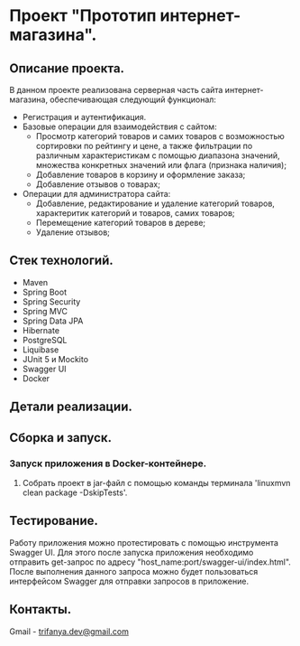 # Проект "Прототип интернет-магазина".

## Описание проекта.
В данном проекте реализована серверная часть сайта интернет-магазина, обеспечивающая следующий функционал:
- Регистрация и аутентификация.
- Базовые операции для взаимодействия с сайтом:
  - Просмотр категорий товаров и самих товаров с возможностью сортировки по рейтингу и цене, а также фильтрации
 по различным характеристикам с помощью диапазона значений, множества конкретных значений или флага (признака наличия);
  - Добавление товаров в корзину и оформление заказа;
  - Добавление отзывов о товарах;
- Операции для администратора сайта:
  - Добавление, редактирование и удаление категорий товаров, характеритик категорий и товаров, самих товаров;
  - Перемещение категорий товаров в дереве;
  - Удаление отзывов; 

## Стек технологий.
- Maven
- Spring Boot
- Spring Security
- Spring MVC
- Spring Data JPA
- Hibernate
- PostgreSQL
- Liquibase
- JUnit 5 и Mockito
- Swagger UI
- Docker

## Детали реализации.

## Сборка и запуск.
### Запуск приложения в Docker-контейнере.
1. Собрать проект в jar-файл с помощью команды терминала 'linuxmvn clean package -DskipTests'.

## Тестирование.
Работу приложения можно протестировать с помощью инструмента Swagger UI. Для этого после запуска приложения необходимо 
отправить get-запрос по адресу "host_name:port/swagger-ui/index.html". После выполнения данного запроса можно будет пользоваться 
интерфейсом Swagger для отправки запросов в приложение.
## Контакты.
Gmail - trifanya.dev@gmail.com
